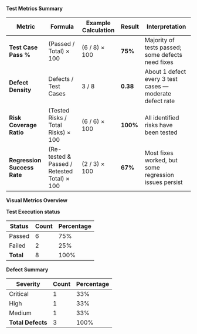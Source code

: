 
**Test Metrics Summary**

| Metric                      | Formula                                     | Example Calculation | Result   | Interpretation                                           |
| --------------------------- | ------------------------------------------- | ------------------- | -------- | -------------------------------------------------------- |
| **Test Case Pass %**        | (Passed / Total) × 100                      | (6 / 8) × 100       | **75%**  | Majority of tests passed; some defects need fixes        |
| **Defect Density**          | Defects / Test Cases                        | 3 / 8               | **0.38** | About 1 defect every 3 test cases — moderate defect rate |
| **Risk Coverage Ratio**     | (Tested Risks / Total Risks) × 100          | (6 / 6) × 100       | **100%** | All identified risks have been tested                    |
| **Regression Success Rate** | (Re-tested & Passed / Retested Total) × 100 | (2 / 3) × 100       | **67%**  | Most fixes worked, but some regression issues persist    |



**Visual Metrics Overview**

**Test Execution status**

| Status    | Count | Percentage |
| --------- | ----- | ---------- |
| Passed    | 6     | 75%        |
| Failed    | 2     | 25%        |
| **Total** | 8     | 100%       |


**Defect Summary**

| Severity          | Count | Percentage |
| ----------------- | ----- | ---------- |
| Critical          | 1     | 33%        |
| High              | 1     | 33%        |
| Medium            | 1     | 33%        |
| **Total Defects** | 3     | 100%       |